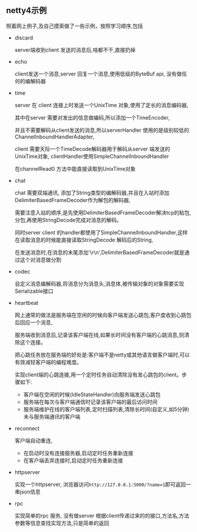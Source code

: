 ## netty4示例

照着网上例子,及自己摸索做了一些示例，按照学习顺序,包括

- discard

    server端收到client 发送的消息后,啥都不干,直接扔掉

- echo

    client发送一个消息,server 回复一个消息,使用低级的ByteBuf api, 没有做任何的编解码器

- time

    server 在 client 连接上时发送一个UnixTime 对象,使用了定长的消息编码器,

    其中在server 需要对发出的信息做编码,所以添加一个TimeEncoder,

    并且不需要解码从client发送的消息,所以serverHandler 使用的是级别较低的ChannelInboundHandlerAdapter,

    client 需要天际一个TimeDecode解码器用于解码从server 端发送的UnixTime对象, clientHandler使用SimpleChannelInboundHandler

    在channelRead0 方法中能直接读取到UnixTime对象

- chat

    chat 需要双端通讯, 添加了String类型的编解码器,并且在入站时添加DelimiterBasedFrameDecoder作为解包的解码器,

    需要注意入站的顺序,是先使用DelimiterBasedFrameDecoder解决tcp的粘包,分包,再使用StringDecode完成对消息的解码。

    同时server client 的handler都使用了SimpleChannelInboundHandler,这样在读取消息的时候能直接读取StringDecode 解码后的String,

    在发送消息时,在消息的末尾添加'\r\n',DelimiterBasedFrameDecoder就是通过这个对消息做分割

- codec

    自定义消息编解码器,将消息分为消息头,消息体,被传输对象的对象需要实现Serializable接口

- heartbeat

    网上通常的做法是服务端在空闲的时候向客户端发送心跳包,客户度收到心跳包后回应一个消息,

    服务端收到消息后,记录该客户端在线,如果长时间没有客户端的心跳消息,则清除这个连接。

    把心跳任务放在服务端的好处是:客户端不是netty或其他语言做客户端时,可以有效减轻客户端的编程难度。

    实现client端的心跳连接,用一个定时任务自动清除没有发心跳包的client。步骤如下:

    - 客户端在空闲的时候(IdleStateHandler)向服务端发送心跳包
    - 服务端在每次与客户端通信时记录该客户端的最后访问时间
    - 服务端维护在线的客户端列表,定时扫描列表,清除长时间(自定义,如5分钟)未与服务端通讯的客户端



- reconnect

    客户端自动重连,

    - 在启动时没有连接服务器,启动定时任务重新连接
    - 在客户端丢弃连接时,启动定时任务重新连接


- httpserver

    实现一个httpserver, 浏览器访问`http://127.0.0.1:5000/?name=1`即可返回一串json信息

- rpc

    实现简单的rpc 服务, 没有做server 根据client传递过来的的接口,方法名,方法参数等信息查找实现方法,只是简单的返回


